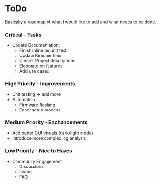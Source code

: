 # ToDo
Basically a roadmap of what I would like to add and what needs to be done.
### Critical - Tasks
* Update Documentation:
  * Finish inline on unit test
  * Update Readme files
  * Clearer Project descriptions
  * Elaborate on features
  * Add use cases

### High Priority - Improvements
* Unit testing -> add more
* Automation
  * Firmware flashing
  * Easer setup process

### Medium Priority - Enchancements
* Add better GUI visuals (dark/light mode)
* Introduce more complex log analysis

### Low Priority - Nice to Haves
* Community Engagement
  * Discussions
  * Issues
  * FAQ

